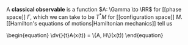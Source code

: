 A **classical observable** is a function $A: \Gamma \to \RR$ for [[phase space]] $\Gamma$, which we can take to be $T^*M$ for [[configuration space]] $M$. [[Hamilton's equations of motions|Hamiltonian mechanics]] tell us

\begin{equation}
\dv{}{t}A(x(t)) = \\{A, H\\}(x(t))
\end{equation}